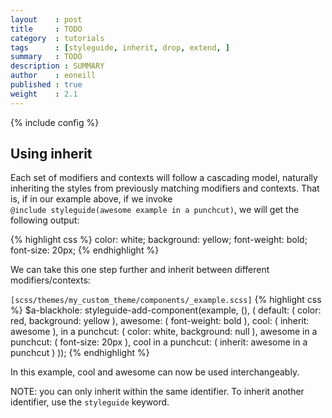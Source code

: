 ```yaml
---
layout    : post
title     : TODO
category  : tutorials
tags      : [styleguide, inherit, drop, extend, ]
summary   : TODO
description : SUMMARY
author    : eoneill
published : true
weight    : 2.1
---
```

{% include config %}



## Using inherit

Each set of modifiers and contexts will follow a cascading model, naturally inheriting the styles from previously matching modifiers and contexts. That is, if in our example above, if we invoke <br/> `@include styleguide(awesome example in a punchcut)`, we will get the following output:

{% highlight css %}
color:        white;
background:   yellow;
font-weight:  bold;
font-size:    20px;
{% endhighlight %}

We can take this one step further and inherit between different modifiers/contexts:

<span class="note">`[scss/themes/my_custom_theme/components/_example.scss]`</span>
{% highlight css %}
$a-blackhole: styleguide-add-component(example, (), (
  default: (
    color:        red,
    background:   yellow
  ),
  awesome: (
    font-weight:  bold
  ),
  cool: (
    inherit:      awesome
  ),
  in a punchcut: (
    color:        white,
    background:   null
  ),
  awesome in a punchcut: (
    font-size:    20px
  ),
  cool in a punchcut: (
    inherit:      awesome in a punchcut
  )
));
{% endhighlight %}

In this example, cool and awesome can now be used interchangeably.

<span class="note">NOTE: you can only inherit within the same identifier. To inherit another identifier, use the `styleguide` keyword.</span>
